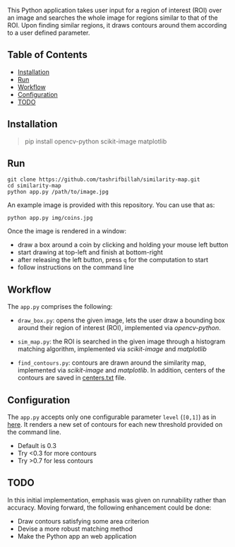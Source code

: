 This Python application takes user input for a region of interest (ROI) over an image and 
searches the whole image for regions similar to that of the ROI. Upon finding similar 
regions, it draws contours around them according to a user defined parameter.

Table of Contents
-----------------

  * [Installation](#installation)
  * [Run](#run)
  * [Workflow](#workflow)
  * [Configuration](#configuration)
  * [TODO](#todo)


## Installation

> pip install opencv-python scikit-image matplotlib

## Run

    git clone https://github.com/tashrifbillah/similarity-map.git
    cd similarity-map
    python app.py /path/to/image.jpg

An example image is provided with this repository. You can use that as:

    python app.py img/coins.jpg

Once the image is rendered in a window:

* draw a box around a coin by clicking and holding your mouse left button
* start drawing at top-left and finish at bottom-right
* after releasing the left button, press `q` for the computation to start
* follow instructions on the command line

## Workflow

The `app.py` comprises the following:

* `draw_box.py`: opens the given image, lets the user draw a bounding box around their 
region of interest (ROI), implemented via *opencv-python*.

* `sim_map.py`: the ROI is searched in the given image through a histogram matching algorithm, 
implemented via *scikit-image* and *matplotlib*

* `find_contours.py`: contours are drawn around the similarity map, implemented via *scikit-image* and *matplotlib*.
In addition, centers of the contours are saved in [centers.txt](measures/centers.txt) file.


## Configuration

The `app.py` accepts only one configurable parameter `level` (`[0,1]`) as in [here](https://scikit-image.org/docs/dev/api/skimage.measure.html#find-contours).
It renders a new set of contours for each new threshold provided on the command line.

* Default is 0.3
* Try <0.3 for more contours
* Try >0.7 for less contours


## TODO

In this initial implementation, emphasis was given on runnability rather than accuracy. Moving forward, the following 
enhancement could be done:

* Draw contours satisfying some area criterion
* Devise a more robust matching method
* Make the Python app an web application

